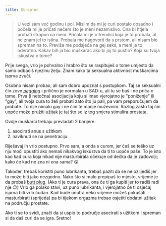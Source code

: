 ```yaml
---
title: Strap-on
---
```


> U vezi sam već godinu i pol. Mislim da mi je curi postalo dosadno i počela mi je pričati nečem što je meni nezamislivo. Ona bi htjela probati strapon na meni. Pričala mi je o frendici koja je to probala, al ne znam jel to istina. Probala me nagovorit da s prstom, ali nisam bio spreman na to. Previše me podsjeća na gej seks, a meni je to odvratno. Kakav bih ja bio muškarac ako bi joj to pustio? Koja su tvoja iskustva o tome?

Prije svega, vrlo je pohvalno i hrabro što se raspituješ o tome umjesto da samo odbaciš njezinu želju. Znam kako ta seksualna aktivnost muškarcima isprva zvuči.

Osobno nisam probao, ali sam dobro upoznat s postupkom. Taj se seksualni čin zove *[pegging]* i prilično je normalan u SAD-u, ali tu se baš i ne priča o tome. Prva (i netočna) asocijacija koju si imao vjerojatno je "poniženje" ili "gay", ali tvoja cura to želi probati zato što ju pali, pa vam preporučujem da probate. To nije nimalo gay i ne čini te manje muževnim. Razlog zašto taj čin uopće može pružiti užitak je taj što se iz tog smjera stimulira prostata.

Ovdje muškarci trebaju prevladati 2 barijere:

  1. asocirati anus s užitkom
  2. naviknuti se na penetraciju

Riješavaj ih vrlo postupno. Prvo sam, a onda s curom, jer ćeš se teško uz nju moći opustiti ako nemaš nikakvog iskustva da ti to uopće paše. To je isto kao kad cura koja nikad nije masturbirala očekuje od dečka da je zadovolji; kako će kad ne zna ni ona sama? :astonished:

Također, trebaš koristiti puno lubrikanta, trebaš paziti da se ne ozlijediš jer to može biti jako nezgodno. Nako što si malo prepipaš to mjesto, vrijeme je da probaš [butt plug]. (Ako ti je cura prava, ona će ti ga kupiti jer to radiš radi nje :wink:) Vrlo ga polako stavi, uz puno lubrikanta, i vjerojatno će ti osjećaj isprva biti vrlo čudan. Kad bude unutra neko vrijeme možeš pokušati masturbirati (sprijeda) pa bi tijekom orgazma trebao osjetiti dodatni užitak na području prostate.

Ako ti se to svidi, znači da si uspio to područje asocirati s užitkom i spreman si da daš curi da se igra. Sretno!

[pegging]: https://en.wikipedia.org/w/index.php?title=Pegging_(sexual_practice)&oldid=672052550
[butt plug]: https://en.wikipedia.org/w/index.php?title=Butt_plug&oldid=675984458
